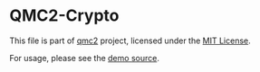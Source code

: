 # QMC2-Crypto

This file is part of [qmc2][qmc2] project, licensed under the
[MIT License][license].

For usage, please see the [demo source][demo_src].

[qmc2]: https://github.com/jixunmoe/qmc2/
[license]: https://github.com/jixunmoe/qmc2/blob/main/LICENSE
[demo_src]: https://jixunmoe.github.io/qmc2/source.html
